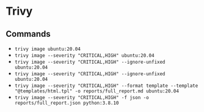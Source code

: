 # Trivy

## Commands

- `trivy image ubuntu:20.04`
- `trivy image --severity "CRITICAL,HIGH" ubuntu:20.04`
- `trivy image --severity "CRITICAL,HIGH" --ignore-unfixed ubuntu:20.04`
- `trivy image --severity "CRITICAL,HIGH" --ignore-unfixed ubuntu:20.04`
- `trivy image --severity "CRITICAL,HIGH" --format template --template "@templates/html.tpl" -o reports/full_report.md ubuntu:20.04`
- `trivy image --severity "CRITICAL,HIGH" -f json -o reports/full_report.json python:3.8.10`